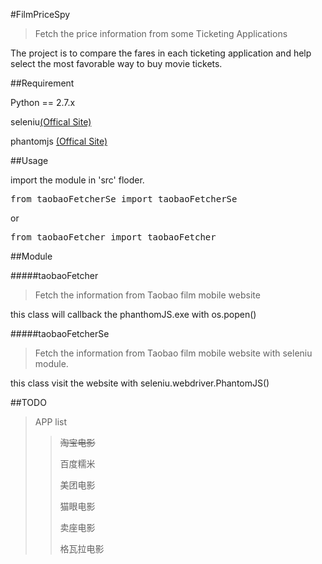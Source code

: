 #FilmPriceSpy

>   Fetch the price information from some Ticketing Applications

The project is to compare the fares in each ticketing application and  help select the most favorable way to buy movie tickets.

##Requirement

Python == 2.7.x

seleniu[(Offical Site)](http://docs.seleniumhq.org/)

phantomjs [(Offical Site)](http://phantomjs.org/)

##Usage

import the module in 'src' floder.

<pre>from taobaoFetcherSe import taobaoFetcherSe</pre>

or

<pre>from taobaoFetcher import taobaoFetcher</pre>

##Module

#####taobaoFetcher

>   Fetch the information from Taobao film mobile website

this class will callback the phanthomJS.exe with os.popen()

#####taobaoFetcherSe

>   Fetch the information from Taobao film mobile website with seleniu module.

this class visit the website with seleniu.webdriver.PhantomJS()

##TODO

>   APP list
>
>   >   ~~淘宝电影~~
>   >
>   >   百度糯米
>   >
>   >   美团电影
>   >
>   >   猫眼电影
>   >
>   >   卖座电影
>   >
>   >   格瓦拉电影
